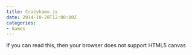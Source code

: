 ```yaml
---
title: Crazykamo.js
date: 2014-10-28T12:00:00Z
categories:
- Games
---
```

<script type="text/javascript" src="/crazykamo.js/crazykamo.js"></script>
<canvas id="stdscr" width="200" height="200" tabindex="1" style="margin: auto; display: block">
  If you can read this, then your browser does not support HTML5 canvas
</canvas>
<script>
  initMain("stdscr", "/crazykamo.js/kamo.png");
</script>

